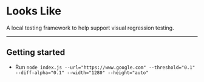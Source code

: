 # Looks Like

A local testing framework to help support visual regression testing.

---

## Getting started

- Run `node index.js --url="https://www.google.com" --threshold="0.1" --diff-alpha="0.1" --width="1280" --height="auto"`
